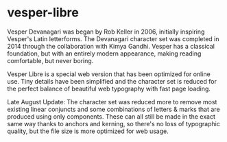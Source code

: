 vesper-libre
============

Vesper Devanagari was began by Rob Keller in 2006, initially inspiring Vesper's Latin letterforms. The Devanagari character set was completed in 2014 through the collaboration with Kimya Gandhi. Vesper has a classical foundation, but with an entirely modern appearance, making reading comfortable, but never boring.

Vesper Libre is a special web version that has been optimized for online use. Tiny details have been simplified and the character set is reduced for the perfect balance of beautiful web typography with fast page loading.

Late August Update:
The character set was reduced more to remove most existing linear conjuncts and some combinations of letters & marks that are produced using only components. These can all still be made in the exact same way thanks to anchors and kerning, so there's no loss of typographic quality, but the file size is more optimized for web usage.